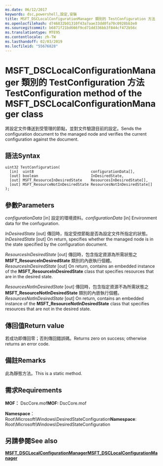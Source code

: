 ```yaml
---
ms.date: 06/12/2017
keywords: dsc,powershell,設定,安裝
title: MSFT_DSCLocalConfigurationManager 類別的 TestConfiguration 方法
ms.openlocfilehash: d746832b01310f43a7aae33dd0fa70c0928bb3e0
ms.sourcegitcommit: b6871f21bd666f9cd71dd336bb3f844cf472b56c
ms.translationtype: MTE95
ms.contentlocale: zh-TW
ms.lasthandoff: 02/03/2019
ms.locfileid: "55676828"
---
```

# <a name="testconfiguration-method-of-the-msftdsclocalconfigurationmanager-class"></a><span data-ttu-id="fc3f8-103">MSFT_DSCLocalConfigurationManager 類別的 TestConfiguration 方法</span><span class="sxs-lookup"><span data-stu-id="fc3f8-103">TestConfiguration method of the MSFT_DSCLocalConfigurationManager class</span></span>

<span data-ttu-id="fc3f8-104">將設定文件傳送到受管理的節點，並對文件驗證目前的設定。</span><span class="sxs-lookup"><span data-stu-id="fc3f8-104">Sends the configuration document to the managed node and verifies the current configuration against the document.</span></span>

## <a name="syntax"></a><span data-ttu-id="fc3f8-105">語法</span><span class="sxs-lookup"><span data-stu-id="fc3f8-105">Syntax</span></span>

```mof
uint32 TestConfiguration(
  [in]  uint8                          configurationData[],
  [out] boolean                        InDesiredState,
  [out] MSFT_ResourceInDesiredState    ResourcesInDesiredState[],
  [out] MSFT_ResourceNotInDesiredState ResourcesNotInDesiredState[]
);
```

## <a name="parameters"></a><span data-ttu-id="fc3f8-106">參數</span><span class="sxs-lookup"><span data-stu-id="fc3f8-106">Parameters</span></span>

<span data-ttu-id="fc3f8-107">*configurationData* \[in\] 設定的環境資料。</span><span class="sxs-lookup"><span data-stu-id="fc3f8-107">*configurationData* \[in\] Environment data for the confuguration.</span></span>

<span data-ttu-id="fc3f8-108">*InDesiredState* \[out\] 傳回時，指定受控節點是否為設定文件所指定的狀態。</span><span class="sxs-lookup"><span data-stu-id="fc3f8-108">*InDesiredState* \[out\] On return, specifies whether the managed node is in the state specified by the configuration document.</span></span>

<span data-ttu-id="fc3f8-109">*ResourcesInDesiredState* \[out\] 傳回時，包含指定資源為所需狀態之 **MSFT_ResourceInDesiredState** 類別的內嵌執行個體。</span><span class="sxs-lookup"><span data-stu-id="fc3f8-109">*ResourcesInDesiredState* \[out\] On return, contains an embedded instance of the **MSFT_ResourceInDesiredState** class that specifies resources that are in the desired state.</span></span>

<span data-ttu-id="fc3f8-110">*ResourcesNotInDesiredState* \[out\] 傳回時，包含指定資源不為所需狀態之 **MSFT_ResourceNotInDesiredState** 類別的內嵌執行個體。</span><span class="sxs-lookup"><span data-stu-id="fc3f8-110">*ResourcesNotInDesiredState* \[out\] On return, contains an embedded instance of the **MSFT_ResourceNotInDesiredState** class that specifies resources that are not in the desired state.</span></span>

## <a name="return-value"></a><span data-ttu-id="fc3f8-111">傳回值</span><span class="sxs-lookup"><span data-stu-id="fc3f8-111">Return value</span></span>

<span data-ttu-id="fc3f8-112">若成功即傳回零；否則傳回錯誤碼。</span><span class="sxs-lookup"><span data-stu-id="fc3f8-112">Returns zero on success; otherwise returns an error code.</span></span>

## <a name="remarks"></a><span data-ttu-id="fc3f8-113">備註</span><span class="sxs-lookup"><span data-stu-id="fc3f8-113">Remarks</span></span>

<span data-ttu-id="fc3f8-114">此為靜態方法。</span><span class="sxs-lookup"><span data-stu-id="fc3f8-114">This is a static method.</span></span>

## <a name="requirements"></a><span data-ttu-id="fc3f8-115">需求</span><span class="sxs-lookup"><span data-stu-id="fc3f8-115">Requirements</span></span>

<span data-ttu-id="fc3f8-116">**MOF：** DscCore.mof</span><span class="sxs-lookup"><span data-stu-id="fc3f8-116">**MOF:** DscCore.mof</span></span>

<span data-ttu-id="fc3f8-117">**Namespace**：Root\Microsoft\Windows\DesiredStateConfiguration</span><span class="sxs-lookup"><span data-stu-id="fc3f8-117">**Namespace**: Root\Microsoft\Windows\DesiredStateConfiguration</span></span>

## <a name="see-also"></a><span data-ttu-id="fc3f8-118">另請參閱</span><span class="sxs-lookup"><span data-stu-id="fc3f8-118">See also</span></span>

[<span data-ttu-id="fc3f8-119">**MSFT_DSCLocalConfigurationManager**</span><span class="sxs-lookup"><span data-stu-id="fc3f8-119">**MSFT_DSCLocalConfigurationManager**</span></span>](msft-dsclocalconfigurationmanager.md)
